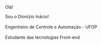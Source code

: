 Olá!<br>

Sou o Dionízio Inácio!<br>
<br>
Engenheiro de Controle e Automação - UFOP<br> 
<br>
Estudante das tecnologias Front-end <img src=""/><br> 
<br>








